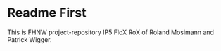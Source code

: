 Readme First
============
This is FHNW project-repository IP5 FloX RoX of Roland Mosimann and Patrick Wigger.